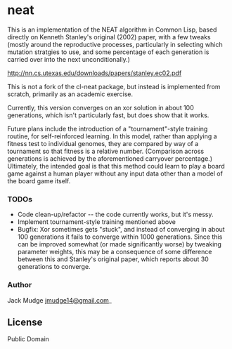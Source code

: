 # neat

This is an implementation of the NEAT algorithm in Common Lisp, based directly on Kenneth Stanley's original (2002) paper, with a few tweaks (mostly around the reproductive processes, particularly in selecting which mutation stratgies to use, and some percentage of each generation is carried over into the next unconditionally.)

   http://nn.cs.utexas.edu/downloads/papers/stanley.ec02.pdf 

This is not a fork of the cl-neat package, but instead is implemented from scratch, primarily as an academic exercise.

Currently, this version converges on an xor solution in about 100 generations, which isn't particularly fast, but does show that it works. 

Future plans include the introduction of a "tournament"-style training routine, for self-reinforced learning. In this model, rather than applying a fitness test to individual genomes, they are compared by way of a tournament so that fitness is a relative number. (Comparison across generations is achieved by the aforementioned carryover percentage.) Ultimately, the intended goal is that this method could learn to play a board game against a human player without any input data other than a model of the board game itself.


### TODOs

* Code clean-up/refactor -- the code currently works, but it's messy.
* Implement tournament-style training mentioned above
* Bugfix: Xor sometimes gets "stuck", and instead of converging in about 100 generations it fails to converge within 1000 generations. Since this can be improved somewhat (or made significantly worse) by tweaking parameter weights, this may be a consequence of some difference between this and Stanley's original paper, which reports about 30 generations to converge.


### Author
Jack Mudge <jmudge14@gmail.com>_


## License

Public Domain

